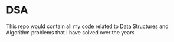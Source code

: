 # DSA
This repo would contain all my code related to Data Structures and Algorithm problems that I have solved over the years 
